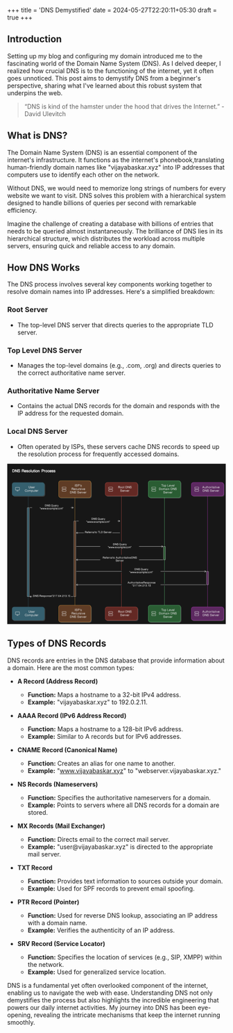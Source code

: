 +++
title = 'DNS Demystified'
date = 2024-05-27T22:20:11+05:30
draft = true
+++


## Introduction

Setting up my blog and configuring my domain introduced me to the fascinating world of the Domain Name System (DNS). As I delved deeper, I realized how crucial DNS is to the functioning of the internet, yet it often goes unnoticed. This post aims to demystify DNS from a beginner's perspective, sharing what I've learned about this robust system that underpins the web.

> “DNS is kind of the hamster under the hood that drives the Internet.” - David Ulevitch

## What is DNS?

The Domain Name System (DNS) is an essential component of the internet's infrastructure. It functions as the internet's phonebook,translating human-friendly domain names like "vijayabaskar.xyz" into IP addresses that computers use to identify each other on the network.

Without DNS, we would need to memorize long strings of numbers for every website we want to visit. DNS solves this problem with a hierarchical system designed to handle billions of queries per second with remarkable efficiency.

Imagine the challenge of creating a database with billions of entries that needs to be queried almost instantaneously. The brilliance of DNS lies in its hierarchical structure, which distributes the workload across multiple servers, ensuring quick and reliable access to any domain.

## How DNS Works

The DNS process involves several key components working together to resolve domain names into IP addresses. Here's a simplified breakdown:

### **Root Server**
   - The top-level DNS server that directs queries to the appropriate TLD server.

### **Top Level DNS Server**
   - Manages the top-level domains (e.g., .com, .org) and directs queries to the correct authoritative name server.

### **Authoritative Name Server**
   - Contains the actual DNS records for the domain and responds with the IP address for the requested domain.

### **Local DNS Server**
   - Often operated by ISPs, these servers cache DNS records to speed up the resolution process for frequently accessed domains.

![DNS Resolvers Flow](/assets/dns-flow.jpg)

## Types of DNS Records

DNS records are entries in the DNS database that provide information about a domain. Here are the most common types:

- **A Record (Address Record)**
  - **Function:** Maps a hostname to a 32-bit IPv4 address.
  - **Example:** "vijayabaskar.xyz" to 192.0.2.11.

- **AAAA Record (IPv6 Address Record)**
  - **Function:** Maps a hostname to a 128-bit IPv6 address.
  - **Example:** Similar to A records but for IPv6 addresses.

- **CNAME Record (Canonical Name)**
  - **Function:** Creates an alias for one name to another.
  - **Example:** "www.vijayabaskar.xyz" to "webserver.vijayabaskar.xyz."

- **NS Records (Nameservers)**
  - **Function:** Specifies the authoritative nameservers for a domain.
  - **Example:** Points to servers where all DNS records for a domain are stored.

- **MX Records (Mail Exchanger)**
  - **Function:** Directs email to the correct mail server.
  - **Example:** "user\@vijayabaskar.xyz" is directed to the appropriate mail server.

- **TXT Record**
  - **Function:** Provides text information to sources outside your domain.
  - **Example:** Used for SPF records to prevent email spoofing.

- **PTR Record (Pointer)**
  - **Function:** Used for reverse DNS lookup, associating an IP address with a domain name.
  - **Example:** Verifies the authenticity of an IP address.

- **SRV Record (Service Locator)**
  - **Function:** Specifies the location of services (e.g., SIP, XMPP) within the network.
  - **Example:** Used for generalized service location.

DNS is a fundamental yet often overlooked component of the internet, enabling us to navigate the web with ease. Understanding DNS not only demystifies the process but also highlights the incredible engineering that powers our daily internet activities. My journey into DNS has been eye-opening, revealing the intricate mechanisms that keep the internet running smoothly.
